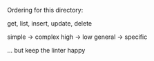 Ordering for this directory:

get, list, insert, update, delete

simple -> complex
high -> low
general -> specific

... but keep the linter happy
